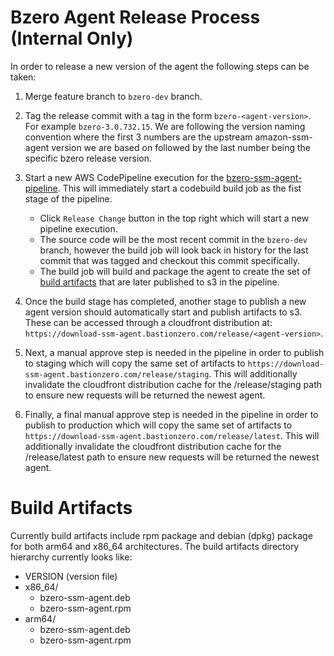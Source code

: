 # Bzero Agent Release Process (Internal Only)

In order to release a new version of the agent the following steps can be taken:

1. Merge feature branch to `bzero-dev` branch.

2. Tag the release commit with a tag in the form `bzero-<agent-version>`. For example `bzero-3.0.732.15`. We are following the version naming convention where the first 3 numbers are the upstream amazon-ssm-agent version we are based on followed by the last number being the specific bzero release version.

3. Start a new AWS CodePipeline execution for the [bzero-ssm-agent-pipeline](https://console.aws.amazon.com/codesuite/codepipeline/pipelines/bzero-ssm-agent-pipeline). This will immediately start a codebuild build job as the fist stage of the pipeline.

    + Click `Release Change` button in the top right which will start a new pipeline execution.
    + The source code will be the most recent commit in the `bzero-dev` branch, however the build job will look back in history for the last commit that was tagged and checkout this commit specifically.
    + The build job will build and package the agent to create the set of [build artifacts](#Build-Artifacts) that are later published to s3 in the pipeline.

4. Once the build stage has completed, another stage to publish a new agent version should automatically start and publish artifacts to s3. These can be accessed through a cloudfront distribution at: `https://download-ssm-agent.bastionzero.com/release/<agent-version>`.

5. Next, a manual approve step is needed in the pipeline in order to publish to staging which will copy the same set of artifacts to `https://download-ssm-agent.bastionzero.com/release/staging`. This will additionally invalidate the cloudfront distribution cache for the /release/staging path to ensure new requests will be returned the newest agent.

6. Finally, a final manual approve step is needed in the pipeline in order to publish to production which will copy the same set of artifacts to `https://download-ssm-agent.bastionzero.com/release/latest`. This will additionally invalidate the cloudfront distribution cache for the /release/latest path to ensure new requests will be returned the newest agent.


# Build Artifacts

Currently build artifacts include rpm package and debian (dpkg) package for both arm64 and x86_64 architectures. The build artifacts directory hierarchy currently looks like:

+ VERSION (version file)
+ x86_64/
    - bzero-ssm-agent.deb
    - bzero-ssm-agent.rpm
+ arm64/
    - bzero-ssm-agent.deb
    - bzero-ssm-agent.rpm